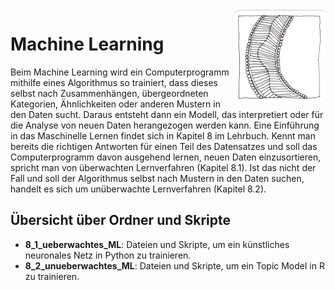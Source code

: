 <img src="chapter_08_zentangle.png" width="150" alt="Abbildung für Kapitel 8" align="right">

# Machine Learning 
Beim Machine Learning wird ein Computerprogramm mithilfe eines Algorithmus so trainiert, dass dieses selbst nach Zusammenhängen, übergeordneten Kategorien, Ähnlichkeiten oder anderen Mustern in den Daten sucht. Daraus entsteht dann ein Modell, das interpretiert oder für die Analyse von neuen Daten herangezogen werden kann. Eine Einführung in das Maschinelle Lernen findet sich in Kapitel 8 im Lehrbuch. Kennt man bereits die richtigen Antworten für einen Teil des Datensatzes und soll das Computerprogramm davon ausgehend lernen, neuen Daten einzusortieren, spricht man von überwachten Lernverfahren (Kapitel 8.1). Ist das nicht der Fall und soll der Algorithmus selbst nach Mustern in den Daten suchen, handelt es sich um unüberwachte Lernverfahren (Kapitel 8.2). 

## Übersicht über Ordner und Skripte 
- **8_1_ueberwachtes_ML**: Dateien und Skripte, um ein künstliches neuronales Netz in Python zu trainieren.
- **8_2_unueberwachtes_ML**: Dateien und Skripte, um ein Topic Model in R zu trainieren.

